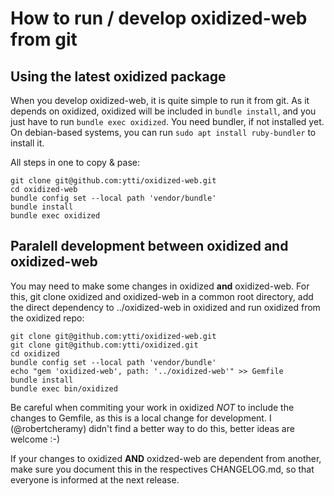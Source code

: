 # How to run / develop oxidized-web from git
## Using the latest oxidized package
When you develop oxidized-web, it is quite simple to run it from git. As it depends on oxidized,
oxidized will be included in `bundle install`, and you just have to run `bundle exec oxidized`.
You need bundler, if not installed yet. On debian-based systems, you can run `sudo apt install ruby-bundler` to install it.

All steps in one to copy & pase:
```shell
git clone git@github.com:ytti/oxidized-web.git
cd oxidized-web
bundle config set --local path 'vendor/bundle'
bundle install
bundle exec oxidized
```

## Paralell development between oxidized and oxidized-web
You may need to make some changes in oxidized **and** oxidized-web. For this,
git clone oxidized and oxidized-web in a common root directory, add the direct
dependency to ../oxidized-web in oxidized and run oxidized from the oxidized
repo:

```shell
git clone git@github.com:ytti/oxidized-web.git
git clone git@github.com:ytti/oxidized.git
cd oxidized
bundle config set --local path 'vendor/bundle'
echo "gem 'oxidized-web', path: '../oxidized-web'" >> Gemfile
bundle install
bundle exec bin/oxidized
```

Be careful when commiting your work in oxidized *NOT* to include the changes to
Gemfile, as this is a local change for development. I (@robertcheramy) didn't
find a better way to do this, better ideas are welcome :-)

If your changes to oxidized **AND** oxidzed-web are dependent from another, make
sure you document this in the respectives CHANGELOG.md, so that everyone is
informed at the next release.
